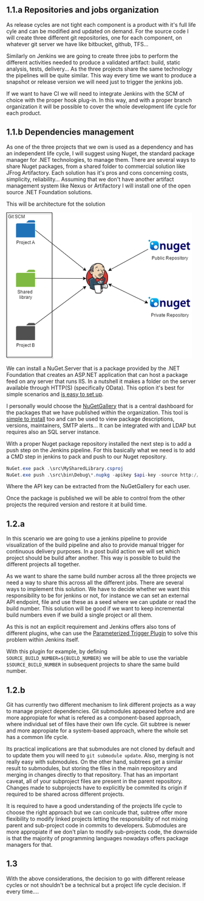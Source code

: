 ## 1.1.a Repositories and jobs organization 
As release cycles are not tight each component is a product with it's full life cyle and can be modified and updated on demand. For the source code I will create three different git repositories, one for each component, on whatever git server we have like bitbucket, github, TFS... 

Similarly on Jenkins we are going to create three jobs to perform the different activities needed to produce a validated artifact: build, static analysis, tests, delivery... As the three projects share the  same technology the pipelines will be quite similar. This way every time we want to produce a snapshot or release version we will need just to trigger the jenkins job.

If we want to have CI we will need to integrate Jenkins with the SCM of choice with the proper hook plug-in. In this way, and with a proper branch organization it will be possible to cover the whole development life cycle for each product.

## 1.1.b Dependencies management

As one of the three projects that we own is used as a dependency and has an independent life cycle, I will suggest using Nuget, the standard package manager for .NET technologies, to manage them. There are several ways to share Nuget packages, from a shared folder to commercial solution like JFrog Artifactory. Each solution has it's pros and cons concerning costs, simplicity, reliability... Assuming that we don't have another artifact management system like Nexus or Artifactory I will install one of the open source .NET Foundation solutions.

This will be architecture fot the solution

![solution](media/Exercise1.1.png)

We can install a NuGet.Server that is a package provided by the .NET Foundation that creates an ASP.NET application that can host a package feed on any server that runs IIS. In a nutshell it makes a folder on the server available through HTTP(S) (specifically OData). This option it's best for simple scenarios and [is easy to set up](https://docs.microsoft.com/en-us/nuget/hosting-packages/nuget-server). 

I personally would choose the [NuGetGallery](https://github.com/NuGet/NuGetGallery) that is a central dashboard for the packages that we have published within the organization. This tool is [simple to install](https://github.com/NuGet/NuGetGallery#build-and-run-the-gallery-in-arbitrary-number-easy-steps) too and can be used to view package descriptions, versions, maintainers, SMTP alerts... It can be integrated with and LDAP but requires also an SQL server instance.

With a proper Nuget package repository installed the next step is to add a push step on the Jenkins pipeline. For this basically what we need is to add a CMD step in jenkins to pack and push to our Nuget repository.

```powershell
NuGet.exe pack .\src\MySharedLibrary.csproj
NuGet.exe push .\src\bin\Debug\*.nupkg -apikey $api-key -source http://nuget.sga.com:81/nuget/Default
```

Where the API key can be extracted from the NuGetGallery for each user.

Once the package is published we will be able to control from the other projects the required version and restore it at build time.

## 1.2.a

In this scenario we are going to use a jenkins pipeline to provide visualization of the build pipeline and also to provide manual trigger for continuous delivery purposes. In a post build action we will set which project should be build after another. This way is possible to build the different projects all together.

As we want to share the same build number across all the three projects we need a way to share this across all the different jobs. There are several ways to implement this solution. We have to decide whether we want this responsibility to be for jenkins or not, for instance we can set an external API endpoint, file and use these as a seed where we can update or read the build number. This solution will be good if we want to keep incremental build numbers even if we build a single project or all them.

As this is not an explicit requirement and Jenkins offers also tons of different plugins, whe can use the [Parameterized Trigger Plugin](https://wiki.jenkins-ci.org/display/JENKINS/Parameterized+Trigger+Plugin) to solve this problem within Jenkins itself.

With this plugin for example, by defining ```SOURCE_BUILD_NUMBER=${BUILD_NUMBER}``` we will be able to use the variable ```$SOURCE_BUILD_NUMBER``` in subsequent projects to share the same build number.

## 1.2.b

Git has currently two different mechanism to link different projects as a way to manage project dependencies. Git submodules appeared before and are more appropiate for what is refered as a component-based approach, where individual set of files have their own life cycle. Git subtree is newer and more appropiate for a system-based approach, where the whole set has a common life cycle.

Its practical implications are that submodules are not cloned by default and to update them you will need to ```git submodule update```. Also, merging is not really easy with submodules. On the other hand, subtrees get a similar result to submodules, but storing the files in the main repository and merging in changes directly to that repository. That has an important caveat, all of your subproject files are present in the parent repository. Changes made to subprojects have to explicitly be commited its origin if required to be shared across different projects.

It is required to have a good understanding of the projects life cycle to choose the right approach but we can conlcude that, subtree offer more flexibility to modify linked projects letting the responsibility of not mixing parent and sub-project code in commits to developers. Submodules are more appropiate if we don't plan to modify sub-projects code, the downside is that the majority of programming languages nowadays offers package managers for that.

## 1.3

With the above considerations, the decision to go with different release cycles or not shouldn't be a technical but a project life cycle decision. If every time....
